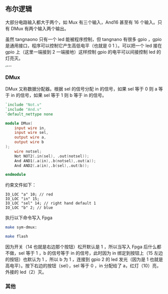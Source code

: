 ## 布尔逻辑
大部分电路输入都大于两个，如 Mux 有三个输入，And16 甚至有 16 个输入。只有 DMux 有两个输入两个输出。

虽然 tangnaono 只有一个 led 能被程序控制，但 tangnano 有很多 gpio ，gpio 是通用接口，程序可以控制它产生高低电平（也就是 0 1 ）。可以把一个 led 接在 gpio 上（这里一端接到 2 一端接地）这样控制 gpio 的电平可以间接控制 led 的灯亮灭。

<img src="https://tva1.sinaimg.cn/large/e6c9d24egy1h2sts4gqr4j21400u0tgc.jpg" alt="IMG_1879" style="zoom: 25%;" />

### DMux

DMux 又称数据分配器。根据 sel 的信号分配 in 的信号，如果 sel 等于 0 则 a 等于 in 的信号，如果 sel 等于 1 则 b 等于 in 的信号。

```verilog
`include "Not.v"
`include "And.v"
`default_nettype none

module DMux(
	input wire in,
	input wire sel,
    output wire a,
	output wire b
);
    wire notsel;
    Not NOT2(.in(sel), .out(notsel));
	And AND1(.a(in),.b(notsel),.out(a));
	And AND2(.a(in),.b(sel),.out(b));

endmodule
```

约束文件如下：

```
IO_LOC "a" 10; // red
IO_LOC "in" 15;
IO_LOC "sel" 14; // right hand default 1
IO_LOC "b" 2; // blue
```

执行以下命令写入 Fpga

```bash
make sym-dmux:

make flash
```

因为开关（14 也就是右边那个按钮）松开默认是 1 ，所以当写入 Fpga 后什么都不做，sel 等于 1 ，b 的信号等于 in 的信号，此时因为 in 绑定到按钮上（15 左边的按钮）也默认为 1 ，所以 b 为 1 ，连接到 gpio 2 的 led 发光（因为是 1 也就是高电平）。按下右边的按钮（sel），sel 等于 0 ，in 分配给了 a，红灯（10）亮，外接的 led（2）灭。

### 其他

